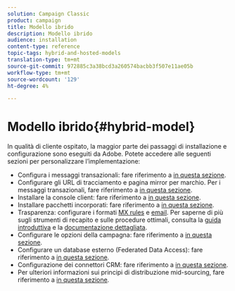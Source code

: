 ```yaml
---
solution: Campaign Classic
product: campaign
title: Modello ibrido
description: Modello ibrido
audience: installation
content-type: reference
topic-tags: hybrid-and-hosted-models
translation-type: tm+mt
source-git-commit: 972885c3a38bcd3a260574bacbb3f507e11ae05b
workflow-type: tm+mt
source-wordcount: '129'
ht-degree: 4%

---
```



# Modello ibrido{#hybrid-model}

In qualità di cliente ospitato, la maggior parte dei passaggi di installazione e configurazione sono eseguiti da  Adobe. Potete accedere alle seguenti sezioni per personalizzare l’implementazione:

* Configura i messaggi transazionali: fare riferimento a [in questa sezione](../../message-center/using/transactional-messaging-architecture.md).
* Configurare gli URL di tracciamento e pagina mirror per marchio. Per i messaggi transazionali, fare riferimento a [in questa sezione](../../message-center/using/configuring-multibranding.md).
* Installare la console client: fare riferimento a [in questa sezione](../../installation/using/installing-the-client-console.md).
* Installare pacchetti incorporati: fare riferimento a [in questa sezione](../../installation/using/installing-campaign-standard-packages.md).
* Trasparenza: configurare i formati [MX rules](../../installation/using/email-deliverability.md#mx-configuration) e [email](../../installation/using/email-deliverability.md#managing-email-formats). Per saperne di più sugli strumenti di recapito e sulle procedure ottimali, consulta la [guida introduttiva](../../delivery/using/deliverability-key-points.md) e la [documentazione dettagliata](../../delivery/using/about-deliverability.md).
* Configurare le opzioni della campagna: fare riferimento a [in questa sezione](../../installation/using/configuring-campaign-options.md).
* Configurare un database esterno (Federated Data Access): fare riferimento a [in questa sezione](../../installation/using/about-fda.md).
* Configurazione dei connettori CRM: fare riferimento a [in questa sezione](../../platform/using/crm-connectors.md).
* Per ulteriori informazioni sui principi di distribuzione mid-sourcing, fare riferimento a [in questa sezione](../../installation/using/mid-sourcing-deployment.md).

